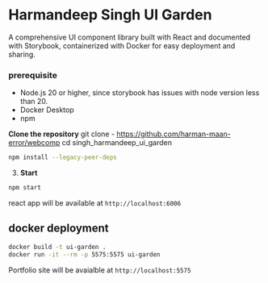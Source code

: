 # Harmandeep Singh UI Garden

A comprehensive UI component library built with React and documented with Storybook, containerized with Docker for easy deployment and sharing.

### prerequisite

- Node.js 20 or higher, since storybook has issues with node version less than 20.
- Docker Desktop
- npm

**Clone the repository**
git clone - https://github.com/harman-maan-error/webcomp
cd singh_harmandeep_ui_garden

```bash
npm install --legacy-peer-deps
```

3. **Start**
```bash
npm start
```
react app will be available at `http://localhost:6006`


## docker deployment

```bash
docker build -t ui-garden .
docker run -it --rm -p 5575:5575 ui-garden
```

Portfolio site will be avaialble at `http://localhost:5575`
